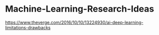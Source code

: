 # Machine-Learning-Research-Ideas

https://www.theverge.com/2016/10/10/13224930/ai-deep-learning-limitations-drawbacks
